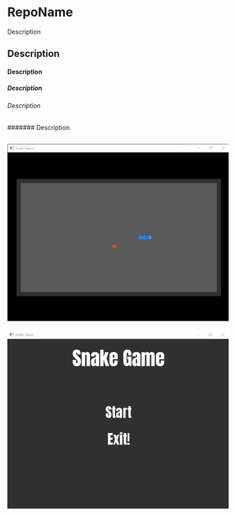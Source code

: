 # RepoName
Description
## Description

#### Description
##### Description
###### Description
####### Description

![image](snake1.jpg)
---
![image](Images/sc1.jpg)
